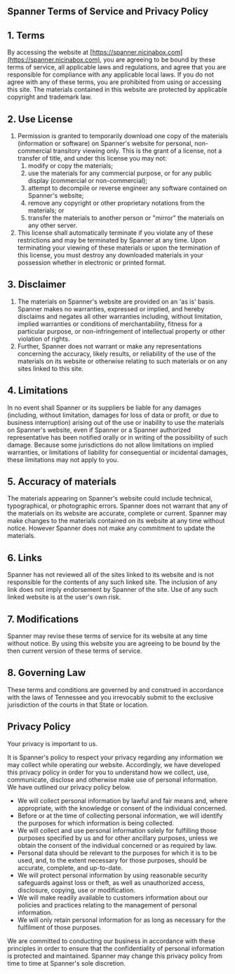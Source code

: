 Spanner Terms of Service and Privacy Policy
-------------------------------------------

## 1. Terms

By accessing the website at [https://spanner.nicinabox.com](https://spanner.nicinabox.com), you are agreeing to be bound by these terms of service, all applicable laws and regulations, and agree that you are responsible for compliance with any applicable local laws. If you do not agree with any of these terms, you are prohibited from using or accessing this site. The materials contained in this website are protected by applicable copyright and trademark law.

## 2. Use License

1.  Permission is granted to temporarily download one copy of the materials (information or software) on Spanner's website for personal, non-commercial transitory viewing only. This is the grant of a license, not a transfer of title, and under this license you may not:
    1.  modify or copy the materials;
    2.  use the materials for any commercial purpose, or for any public display (commercial or non-commercial);
    3.  attempt to decompile or reverse engineer any software contained on Spanner's website;
    4.  remove any copyright or other proprietary notations from the materials; or
    5.  transfer the materials to another person or "mirror" the materials on any other server.
2.  This license shall automatically terminate if you violate any of these restrictions and may be terminated by Spanner at any time. Upon terminating your viewing of these materials or upon the termination of this license, you must destroy any downloaded materials in your possession whether in electronic or printed format.

## 3. Disclaimer

1.  The materials on Spanner's website are provided on an 'as is' basis. Spanner makes no warranties, expressed or implied, and hereby disclaims and negates all other warranties including, without limitation, implied warranties or conditions of merchantability, fitness for a particular purpose, or non-infringement of intellectual property or other violation of rights.
2.  Further, Spanner does not warrant or make any representations concerning the accuracy, likely results, or reliability of the use of the materials on its website or otherwise relating to such materials or on any sites linked to this site.

## 4. Limitations

In no event shall Spanner or its suppliers be liable for any damages (including, without limitation, damages for loss of data or profit, or due to business interruption) arising out of the use or inability to use the materials on Spanner's website, even if Spanner or a Spanner authorized representative has been notified orally or in writing of the possibility of such damage. Because some jurisdictions do not allow limitations on implied warranties, or limitations of liability for consequential or incidental damages, these limitations may not apply to you.

## 5. Accuracy of materials

The materials appearing on Spanner's website could include technical, typographical, or photographic errors. Spanner does not warrant that any of the materials on its website are accurate, complete or current. Spanner may make changes to the materials contained on its website at any time without notice. However Spanner does not make any commitment to update the materials.

## 6. Links

Spanner has not reviewed all of the sites linked to its website and is not responsible for the contents of any such linked site. The inclusion of any link does not imply endorsement by Spanner of the site. Use of any such linked website is at the user's own risk.

## 7. Modifications

Spanner may revise these terms of service for its website at any time without notice. By using this website you are agreeing to be bound by the then current version of these terms of service.

## 8. Governing Law

These terms and conditions are governed by and construed in accordance with the laws of Tennessee and you irrevocably submit to the exclusive jurisdiction of the courts in that State or location.

Privacy Policy
--------------

Your privacy is important to us.

It is Spanner's policy to respect your privacy regarding any information we may collect while operating our website. Accordingly, we have developed this privacy policy in order for you to understand how we collect, use, communicate, disclose and otherwise make use of personal information. We have outlined our privacy policy below.

*   We will collect personal information by lawful and fair means and, where appropriate, with the knowledge or consent of the individual concerned.
*   Before or at the time of collecting personal information, we will identify the purposes for which information is being collected.
*   We will collect and use personal information solely for fulfilling those purposes specified by us and for other ancillary purposes, unless we obtain the consent of the individual concerned or as required by law.
*   Personal data should be relevant to the purposes for which it is to be used, and, to the extent necessary for those purposes, should be accurate, complete, and up-to-date.
*   We will protect personal information by using reasonable security safeguards against loss or theft, as well as unauthorized access, disclosure, copying, use or modification.
*   We will make readily available to customers information about our policies and practices relating to the management of personal information.
*   We will only retain personal information for as long as necessary for the fulfilment of those purposes.

We are committed to conducting our business in accordance with these principles in order to ensure that the confidentiality of personal information is protected and maintained. Spanner may change this privacy policy from time to time at Spanner's sole discretion.

